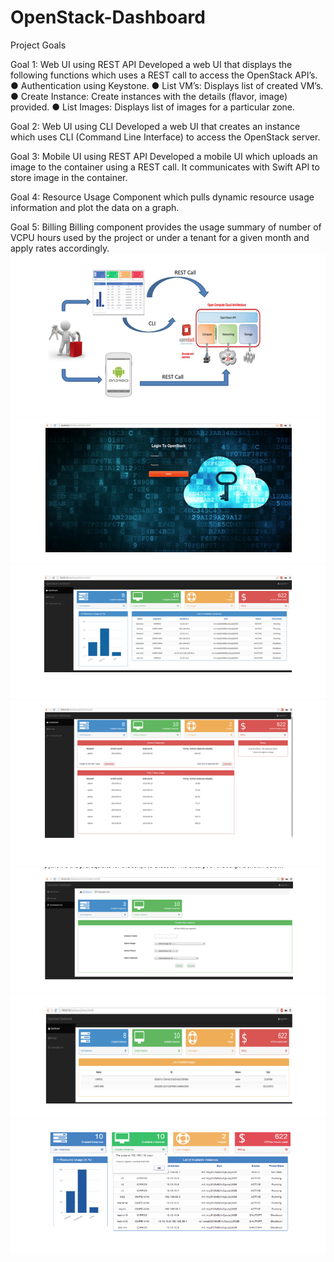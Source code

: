 OpenStack-Dashboard
=============

Project Goals

Goal 1: Web UI using REST API
Developed a web UI that displays the following functions which uses a REST call to access the OpenStack API’s.
● Authentication using Keystone.
● List VM’s: Displays list of created VM’s.
● Create Instance: Create instances with the details (flavor, image) provided.
● List Images: Displays list of images for a particular zone.

Goal 2: Web UI using CLI
Developed a web UI that creates an instance which uses CLI (Command Line Interface) to access the OpenStack server.

Goal 3: Mobile UI using REST API
Developed a mobile UI which uploads an image to the container using a REST call. It communicates with Swift API to store image in the container.

Goal 4: Resource Usage
Component which pulls dynamic resource usage information and plot the data on a graph.

Goal 5: Billing
Billing component provides the usage summary of number of VCPU hours used by the project or under a tenant for a given month and apply rates accordingly.
![overview.png](https://github.com/Sravyadara/Openstack-Dashboard/blob/master/overview.png)
![login.png](https://github.com/Sravyadara/Openstack-Dashboard/blob/master/login.png)
![dashboard.png](https://github.com/Sravyadara/Openstack-Dashboard/blob/master/dashboard.png)
![billing.png](https://github.com/Sravyadara/Openstack-Dashboard/blob/master/billing.png)
![createinstance.png](https://github.com/Sravyadara/Openstack-Dashboard/blob/master/createinstance.png)
![images.png](https://github.com/Sravyadara/Openstack-Dashboard/blob/master/images.png)
![instances.png](https://github.com/Sravyadara/Openstack-Dashboard/blob/master/instances.png)

